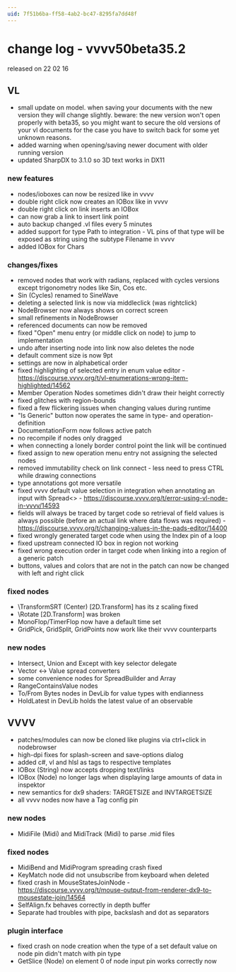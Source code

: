 ```yaml
---
uid: 7f51b6ba-ff58-4ab2-bc47-8295fa7dd48f
---
```


# change log - vvvv50beta35.2
released on 22 02 16  

##  VL
* small update on model. when saving your documents with the new version they will change slightly. beware: the new version won't open properly with beta35, so you might want to secure the old versions of your vl documents for the case you have to switch back for some yet unknown reasons.  
* added warning when opening/saving newer document with older running version  
* updated SharpDX to 3.1.0 so 3D text works in DX11  

### new features
* nodes/ioboxes can now be resized like in vvvv  
* double right click now creates an IOBox like in vvvv  
* double right click on link inserts an IOBox  
* can now grab a link to insert link point  
* auto backup changed .vl files every 5 minutes  
* added support for type Path to integration - VL pins of that type will be exposed as string using the subtype Filename in vvvv  
* added IOBox for Chars  

### changes/fixes
* removed nodes that work with radians, replaced with cycles versions except trigonometry nodes like Sin, Cos etc.  
* Sin (Cycles) renamed to SineWave  
* deleting a selected link is now via middleclick (was rightclick)  
* NodeBrowser now always shows on correct screen  
* small refinements in NodeBrowser   
* referenced documents can now be removed  
* fixed "Open" menu entry (or middle click on node) to jump to implementation  
* undo after inserting node into link now also deletes the node  
* default comment size is now 9pt  
* settings are now in alphabetical order  
* fixed highlighting of selected entry in enum value editor - https://discourse.vvvv.org/t/vl-enumerations-wrong-item-highlighted/14562  
* Member Operation Nodes sometimes didn't draw their height correctly  
* fixed glitches with region-bounds  
* fixed a few flickering issues when changing values during runtime  
* "Is Generic" button now operates the same in type- and operation-definition  
* DocumentationForm now follows active patch  
* no recompile if nodes only dragged  
* when connecting a lonely border control point the link will be continued  
* fixed assign to new operation menu entry not assigning the selected nodes  
* removed immutability check on link connect - less need to press CTRL while drawing connections  
* type annotations got more versatile  
* fixed vvvv default value selection in integration when annotating an input with Spread<> - https://discourse.vvvv.org/t/error-using-vl-node-in-vvvv/14593  
* fields will always be traced by target code so retrieval of field values is always possible (before an actual link where data flows was required) - https://discourse.vvvv.org/t/changing-values-in-the-pads-editor/14400  
* fixed wrongly generated target code when using the Index pin of a loop  
* fixed upstream connected IO box in region not working  
* fixed wrong execution order in target code when linking into a region of a generic patch  
* buttons, values and colors that are not in the patch can now be changed with left and right click  

### fixed nodes
* \TransformSRT (Center) [2D.Transform] has its z scaling fixed  
* \Rotate [2D.Transform] was broken  
* MonoFlop/TimerFlop now have a default time set  
* GridPick, GridSplit, GridPoints now work like their vvvv counterparts  

### new nodes
* Intersect, Union and Except with key selector delegate  
* Vector <-> Value spread converters  
* some convenience nodes for SpreadBuilder and Array  
* RangeContainsValue nodes  
* To/From Bytes nodes in DevLib for value types with endianness  
* HoldLatest in DevLib holds the latest value of an observable  

##  VVVV
* patches/modules can now be cloned like plugins via ctrl+click in nodebrowser  
* high-dpi fixes for splash-screen and save-options dialog  
* added c#, vl and hlsl as tags to respective templates  
* IOBox (String) now accepts dropping text/links  
* IOBox (Node) no longer lags when displaying large amounts of data in inspektor  
* new semantics for dx9 shaders: TARGETSIZE and INVTARGETSIZE  
* all vvvv nodes now have a Tag config pin  

### new nodes
* MidiFile (Midi) and MidiTrack (Midi) to parse .mid files  

### fixed nodes
* MidiBend and MidiProgram spreading crash fixed  
* KeyMatch node did not unsubscribe from keyboard when deleted  
* fixed crash in MouseStatesJoinNode - https://discourse.vvvv.org/t/mouse-output-from-renderer-dx9-to-mousestate-join/14564  
* SelfAlign.fx behaves correctly in depth buffer  
* Separate had troubles with pipe, backslash and dot as separators  

### plugin interface
* fixed crash on node creation when the type of a set default value on node pin didn't match with pin type  
* GetSlice (Node) on element 0 of node input pin works correctly now  
